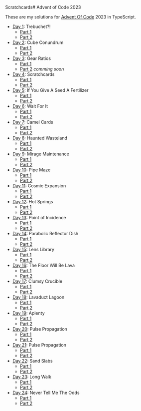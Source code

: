 Scratchcards# Advent of Code 2023

These are my solutions for [Advent Of Code](https://adventofcode.com/) 2023 in TypeScript.

- [Day 1](https://adventofcode.com/2023/day/1): Trebuchet?!
  - [Part 1](https://github.com/Othamae/AdventOfCode_2023/blob/main/day1/part_1/Trebuchet.ts)
  - [Part 2](https://github.com/Othamae/AdventOfCode_2023/blob/main/day1/part_2/Trebuchet.ts)
- [Day 2](https://adventofcode.com/2023/day/2): Cube Conundrum
  - [Part 1](https://github.com/Othamae/AdventOfCode_2023/blob/main/day2/part_1/CubeConundrum.ts)
  - [Part 2](https://github.com/Othamae/AdventOfCode_2023/blob/main/day2/part_2/CubeConundrum.ts)
- [Day 3](https://adventofcode.com/2023/day/3): Gear Ratios
  - [Part 1](https://github.com/Othamae/AdventOfCode_2023/blob/main/day3/part_1/GearRatios.ts)
  - [Part 2]() *comming soon*
- [Day 4](https://adventofcode.com/2023/day/4): Scratchcards
  - [Part 1](https://github.com/Othamae/AdventOfCode_2023/blob/main/day4/part_1/Scratchcards.ts)
  - [Part 2](https://github.com/Othamae/AdventOfCode_2023/blob/main/day4/part_2/Scratchcards.ts)
- [Day 5](https://adventofcode.com/2023/day/5): If You Give A Seed A Fertilizer
  - [Part 1](https://github.com/Othamae/AdventOfCode_2023/blob/main/day5/part_1/Fertilizer.ts)
  - [Part 2](https://github.com/Othamae/AdventOfCode_2023/blob/main/day5/part_2/Fertilizer.ts)
- [Day 6](https://adventofcode.com/2023/day/6): Wait For It
  - [Part 1](https://github.com/Othamae/AdventOfCode_2023/blob/main/day6/part_1/WaitForIt.ts)
  - [Part 2](https://github.com/Othamae/AdventOfCode_2023/blob/main/day6/part_2/WaitForIt.ts)
- [Day 7](https://adventofcode.com/2023/day/7): Camel Cards
  - [Part 1](https://github.com/Othamae/AdventOfCode_2023/blob/main/day7/part_1/CamelCards.ts)
  - [Part 2](https://github.com/Othamae/AdventOfCode_2023/blob/main/day7/part_2/CamelCards.ts)
- [Day 8](https://adventofcode.com/2023/day/8): Haunted Wasteland
  - [Part 1](https://github.com/Othamae/AdventOfCode_2023/blob/main/day8/part_1/Wasteland.ts)
  - [Part 2](https://github.com/Othamae/AdventOfCode_2023/blob/main/day8/part_2/Wasteland.ts)
- [Day 9](https://adventofcode.com/2023/day/9): Mirage Maintenance
  - [Part 1](https://github.com/Othamae/AdventOfCode_2023/blob/main/day9/part_1/Mirage.ts)
  - [Part 2](https://github.com/Othamae/AdventOfCode_2023/blob/main/day9/part_2/Mirage.ts)
- [Day 10](https://adventofcode.com/2023/day/10): Pipe Maze
  - [Part 1](https://github.com/Othamae/AdventOfCode_2023/blob/main/day10/part_1/PipeMaze.ts)
  - [Part 2](https://github.com/Othamae/AdventOfCode_2023/blob/main/day10/part_2/PipeMaze.ts)
- [Day 11](https://adventofcode.com/2023/day/11): Cosmic Expansion
  - [Part 1](https://github.com/Othamae/AdventOfCode_2023/blob/main/day11/part_1/CosmicExp.ts)
  - [Part 2](https://github.com/Othamae/AdventOfCode_2023/blob/main/day11/part_2/CosmicExp.ts) 
- [Day 12](https://adventofcode.com/2023/day/12): Hot Springs
  - [Part 1](https://github.com/Othamae/AdventOfCode_2023/blob/main/day12/part_1/HotSprings.ts)
  - [Part 2](https://github.com/Othamae/AdventOfCode_2023/blob/main/day12/part_2/HotSprings.ts) 
- [Day 13](https://adventofcode.com/2023/day/13): Point of Incidence
  - [Part 1](https://github.com/Othamae/AdventOfCode_2023/blob/main/day13/part_1/Incidence.ts)
  - [Part 2](https://github.com/Othamae/AdventOfCode_2023/blob/main/day13/part_2/Incidence.ts)
- [Day 14](https://adventofcode.com/2023/day/14): Parabolic Reflector Dish
  - [Part 1](https://github.com/Othamae/AdventOfCode_2023/blob/main/day14/part_1/ParabolicReflector.ts)
  - [Part 2](https://github.com/Othamae/AdventOfCode_2023/blob/main/day14/part_2/ParabolicReflector.ts)
- [Day 15](https://adventofcode.com/2023/day/15): Lens Library
  - [Part 1](https://github.com/Othamae/AdventOfCode_2023/blob/main/day15/part_1/LensLibrary.ts)
  - [Part 2](https://github.com/Othamae/AdventOfCode_2023/blob/main/day15/part_2/LensLibrary.ts)
- [Day 16](https://adventofcode.com/2023/day/16): The Floor Will Be Lava
  - [Part 1](https://github.com/Othamae/AdventOfCode_2023/blob/main/day16/part_1/Lava.ts)
  - [Part 2](https://github.com/Othamae/AdventOfCode_2023/blob/main/day16/part_2/Lava.ts)
- [Day 17](https://adventofcode.com/2023/day/17): Clumsy Crucible
  - [Part 1](https://github.com/Othamae/AdventOfCode_2023/blob/main/day17/part_1/ClumsyCrucible.ts)
  - [Part 2](https://github.com/Othamae/AdventOfCode_2023/blob/main/day17/part_2/ClumsyCrucible.ts)
- [Day 18](https://adventofcode.com/2023/day/18): Lavaduct Lagoon
  - [Part 1](https://github.com/Othamae/AdventOfCode_2023/blob/main/day18/part_1/LavaductLagoon.ts)
  - [Part 2](https://github.com/Othamae/AdventOfCode_2023/blob/main/day18/part_2/LavaductLagoon.ts)
- [Day 19](https://adventofcode.com/2023/day/19): Aplenty
  - [Part 1](https://github.com/Othamae/AdventOfCode_2023/blob/main/day19/part_1/Aplenty.ts)
  - [Part 2](https://github.com/Othamae/AdventOfCode_2023/blob/main/day19/part_2/Aplenty.ts)
- [Day 20](https://adventofcode.com/2023/day/20): Pulse Propagation
  - [Part 1](https://github.com/Othamae/AdventOfCode_2023/blob/main/day20/part_1/PulsePropagation.ts)
  - [Part 2](https://github.com/Othamae/AdventOfCode_2023/blob/main/day20/part_2/PulsePropagation.ts)
- [Day 21](https://adventofcode.com/2023/day/21): Pulse Propagation
  - [Part 1](https://github.com/Othamae/AdventOfCode_2023/blob/main/day21/part_1/StepCounter.ts)
  - [Part 2](https://github.com/Othamae/AdventOfCode_2023/blob/main/day21/part_2/StepCounter.ts)
- [Day 22](https://adventofcode.com/2023/day/22): Sand Slabs
  - [Part 1](https://github.com/Othamae/AdventOfCode_2023/blob/main/day22/part_1/SandSlabs.ts)
  - [Part 2](https://github.com/Othamae/AdventOfCode_2023/blob/main/day22/part_2/SandSlabs.ts)
- [Day 23](https://adventofcode.com/2023/day/23): Long Walk
  - [Part 1](https://github.com/Othamae/AdventOfCode_2023/blob/main/day23/part_1/LongWalk.ts)
  - [Part 2](https://github.com/Othamae/AdventOfCode_2023/blob/main/day23/part_2/LongWalk.ts)
- [Day 24](https://adventofcode.com/2023/day/24): Never Tell Me The Odds
  - [Part 1](https://github.com/Othamae/AdventOfCode_2023/blob/main/day24/part_1/TheOdds.ts)
  - [Part 2](https://github.com/Othamae/AdventOfCode_2023/blob/main/day24/part_2/TheOdds.ts)
